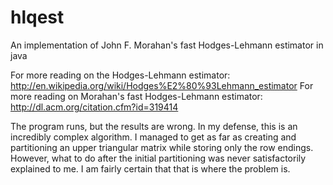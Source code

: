 hlqest
======

An implementation of John F. Morahan's fast Hodges-Lehmann estimator in java

For more reading on the Hodges-Lehmann estimator: http://en.wikipedia.org/wiki/Hodges%E2%80%93Lehmann_estimator
For more reading on Morahan's fast Hodges-Lehmann estimator: http://dl.acm.org/citation.cfm?id=319414

The program runs, but the results are wrong. In my defense, this is an incredibly complex algorithm. I managed to get as far
as creating and partitioning an upper triangular matrix while storing only the row endings. However, what to do after 
the initial partitioning was never satisfactorily explained to me. I am fairly certain that that is where the problem is.
